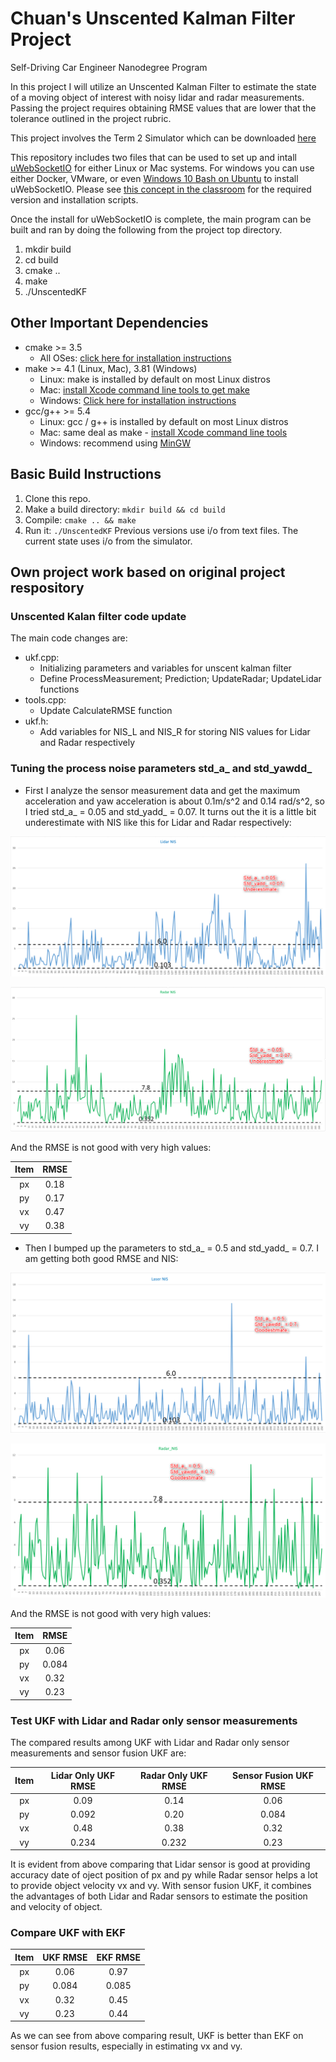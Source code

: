 # Chuan's Unscented Kalman Filter Project
Self-Driving Car Engineer Nanodegree Program

In this project I will utilize an Unscented Kalman Filter to estimate the state of a moving object of interest with noisy lidar and radar measurements. Passing the project requires obtaining RMSE values that are lower that the tolerance outlined in the project rubric. 

This project involves the Term 2 Simulator which can be downloaded [here](https://github.com/udacity/self-driving-car-sim/releases)

This repository includes two files that can be used to set up and intall [uWebSocketIO](https://github.com/uWebSockets/uWebSockets) for either Linux or Mac systems. For windows you can use either Docker, VMware, or even [Windows 10 Bash on Ubuntu](https://www.howtogeek.com/249966/how-to-install-and-use-the-linux-bash-shell-on-windows-10/) to install uWebSocketIO. Please see [this concept in the classroom](https://classroom.udacity.com/nanodegrees/nd013/parts/40f38239-66b6-46ec-ae68-03afd8a601c8/modules/0949fca6-b379-42af-a919-ee50aa304e6a/lessons/f758c44c-5e40-4e01-93b5-1a82aa4e044f/concepts/16cf4a78-4fc7-49e1-8621-3450ca938b77) for the required version and installation scripts.

Once the install for uWebSocketIO is complete, the main program can be built and ran by doing the following from the project top directory.

1. mkdir build
2. cd build
3. cmake ..
4. make
5. ./UnscentedKF

[//]: # (Image References)
[image1]: ./UnderestimateLidarNIS.png
[image2]: ./UnderestimateRadarNIS.png
[image3]: ./GoodestimateLidarNIS.png
[image4]: ./GoodestimateRadarNIS.png

## Other Important Dependencies
* cmake >= 3.5
  * All OSes: [click here for installation instructions](https://cmake.org/install/)
* make >= 4.1 (Linux, Mac), 3.81 (Windows)
  * Linux: make is installed by default on most Linux distros
  * Mac: [install Xcode command line tools to get make](https://developer.apple.com/xcode/features/)
  * Windows: [Click here for installation instructions](http://gnuwin32.sourceforge.net/packages/make.htm)
* gcc/g++ >= 5.4
  * Linux: gcc / g++ is installed by default on most Linux distros
  * Mac: same deal as make - [install Xcode command line tools](https://developer.apple.com/xcode/features/)
  * Windows: recommend using [MinGW](http://www.mingw.org/)

## Basic Build Instructions

1. Clone this repo.
2. Make a build directory: `mkdir build && cd build`
3. Compile: `cmake .. && make`
4. Run it: `./UnscentedKF` Previous versions use i/o from text files.  The current state uses i/o
from the simulator.

## Own project work based on original project respository

### Unscented Kalan filter code update
The main code changes are:
* ukf.cpp:
  * Initializing parameters and variables for unscent kalman filter
  * Define ProcessMeasurement; Prediction; UpdateRadar; UpdateLidar functions
* tools.cpp:
  * Update CalculateRMSE function
* ukf.h:
  * Add variables for NIS_L and NIS_R for storing NIS values for Lidar and Radar respectively
  
### Tuning the process noise parameters std_a_ and std_yawdd_
* First I analyze the sensor measurement data and get the maximum acceleration and yaw acceleration is about 0.1m/s^2 and 0.14 rad/s^2, so I tried std_a_ = 0.05 and std_yadd_ = 0.07. It turns out the it is a little bit underestimate with NIS like this for Lidar and Radar respectively:

![alt text][image1]

![alt text][image2]

And the RMSE is not good with very high values:

| Item        		|     RMSE	        					| 
|:---------------------:|:---------------------------------------------:| 
| px         		| 0.18   							| 
| py     	| 0.17	|
| vx	    | 0.47 |
| vy	| 0.38 |

* Then I bumped up the parameters to std_a_ = 0.5 and std_yadd_ = 0.7. I am getting both good RMSE and NIS:

![alt text][image3]

![alt text][image4]

And the RMSE is not good with very high values:

| Item        		|     RMSE	        					| 
|:---------------------:|:---------------------------------------------:| 
| px         		| 0.06   							| 
| py     	| 0.084	|
| vx	    | 0.32 |
| vy	| 0.23 |

### Test UKF with Lidar and Radar only sensor measurements

The compared results among UKF with Lidar and Radar only sensor measurements and sensor fusion UKF are:

| Item        		|     Lidar Only UKF RMSE	    | Radar Only UKF RMSE  | Sensor Fusion UKF RMSE |
|:---------------------:|:-------------------:|:-------------------:|:-------------------:|  
| px       | 0.09   		| 0.14   		| 0.06   | 
| py     	| 0.092	| 0.20	| 0.084	|
| vx	    | 0.48 | 0.38	| 0.32	|
| vy	| 0.234 | 0.232	| 0.23	|

It is evident from above comparing that Lidar sensor is good at providing accuracy date of oject position of px and py while Radar sensor helps a lot to provide object velocity vx and vy. With sensor fusion UKF, it combines the advantages of both Lidar and Radar sensors to estimate the position and velocity of object.

### Compare UKF with EKF

| Item        		|     UKF RMSE	    | EKF RMSE  | 
|:---------------------:|:-------------------:|:-------------------:|
| px       | 0.06  		| 0.97   		|
| py     	| 0.084	| 0.085	|
| vx	    | 0.32 | 0.45	|
| vy	| 0.23 | 0.44	|

As we can see from above comparing result, UKF is better than EKF on sensor fusion results, especially in estimating vx and vy.
